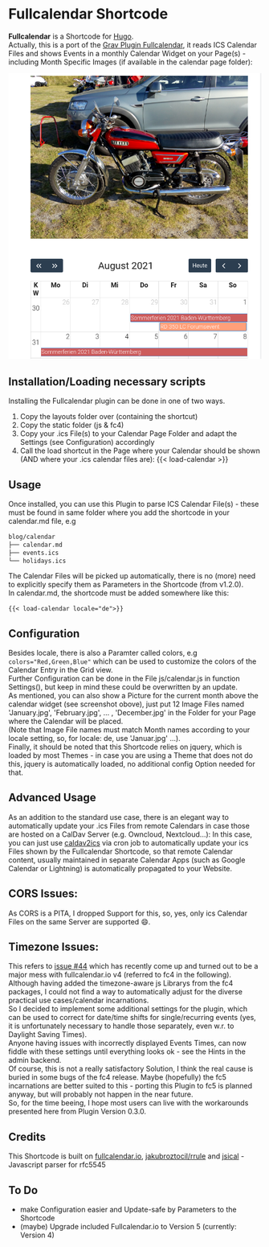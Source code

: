 # Fullcalendar Shortcode

**Fullcalendar** is a Shortcode for [Hugo](https://gohugo.io).  
Actually, this is a port of the [Grav Plugin Fullcalendar](http://github.com/wernerjoss/grav-plugin-fullcalendar), it reads ICS Calendar Files and shows Events in a monthly Calendar Widget on your Page(s) - including Month Specific Images (if available in the calendar page folder):

![](monthpic.png)

## Installation/Loading necessary scripts

Installing the Fullcalendar plugin can be done in one of two ways. 
1. Copy the layouts folder over (containing the shortcut)
2. Copy the static folder (js & fc4)
3. Copy your .ics File(s) to your Calendar Page Folder and adapt the Settings (see Configuration) accordingly
4. Call the load shortcut in the Page where your Calendar should be shown (AND where your .ics calendar files are): {{< load-calendar >}}

## Usage

Once installed, you can use this Plugin to parse ICS Calendar File(s) - these must be found in same folder where you add the shortcode in your calendar.md file, e.g
```
blog/calendar
├── calendar.md
├── events.ics
└── holidays.ics
```
The Calendar Files will be picked up automatically, there is no (more) need to explicitly specify them as Parameters in the Shortcode (from v1.2.0).  
In calendar.md, the shortcode must be added somewhere like this:

    {{< load-calendar locale="de">}}

## Configuration
Besides locale, there is also a Paramter called colors, e.g ``` colors="Red,Green,Blue" ``` which can be used to customize the colors of the Calendar Entry in the Grid view.  
Further Configuration can be done in the File js/calendar.js in function Settings(), but keep in mind these could be overwritten by an update.  
As mentioned, you can also show a Picture for the current month above the calendar widget (see screenshot obove), just put 12 Image Files named 'January.jpg', 'February.jpg', ... , 'December.jpg' in the Folder for your Page where the Calendar will be placed.  
(Note that Image File names must match Month names according to your locale setting, so, for locale: de, use 'Januar.jpg' ...).  
Finally, it should be noted that this Shortcode relies on jquery, which is loaded by most Themes - in case you are using a Theme that does not do this, jquery is automatically loaded, no additional config Option needed for that.  

## Advanced Usage
As an addition to the standard use case, there is an elegant way to automatically update your .ics Files from remote Calendars in case those are hosted on a CalDav Server (e.g. Owncloud, Nextcloud...):
In this case, you can just use [caldav2ics](https://github.com/wernerjoss/caldav2ics) via cron job to automatically update your ics Files shown by the Fullcalendar Shortcode, so that remote Calendar content, usually maintained in separate Calendar Apps (such as Google Calendar or Lightning) is automatically propagated to your Website.  

## CORS Issues:
As CORS is a PITA, I dropped Support for this, so, yes, only ics Calendar Files on the same Server are supported :smile:.

## Timezone Issues:
This refers to [issue #44](https://github.com/wernerjoss/grav-plugin-fullcalendar/issues/44) which has recently come up and turned out to be a major mess with fullcalendar.io v4 (referred to fc4 in the following).  
Although having added the timezone-aware js Librarys from the fc4 packages, I could not find a way to automatically adjust for the diverse practical use cases/calendar incarnations.  
So I decided to implement some additional settings for the plugin, which can be used to correct for date/time shifts for single/recurring events (yes, it is unfortunately necessary to handle those separately, even w.r. to Daylight Saving Times).  
Anyone having issues with incorrectly displayed Events Times, can now fiddle with these settings until everything looks ok - see the Hints in the admin backend.  
Of course, this is not a really satisfactory Solution, I think the real cause is buried in some bugs of the fc4 release. Maybe (hopefully) the fc5 incarnations are better suited to this - porting this Plugin to fc5 is planned anyway, but will probably not happen in the near future.  
So, for the time beeing, I hope most users can live with the workarounds presented here from Plugin Version 0.3.0.

## Credits

This Shortcode is built on [fullcalendar.io](https://fullcalendar.io), [jakubroztocil/rrule](https://github.com/jakubroztocil/rrule) and [jsical](http://mozilla-comm.github.io/ical.js) - Javascript parser for rfc5545

## To Do

* make Configuration easier and Update-safe by Parameters to the Shortcode
* (maybe) Upgrade included Fullcalendar.io to Version 5 (currently: Version 4)
